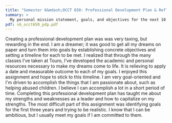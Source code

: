 ```yaml
---
title: "Semester 6&mdash;OCCT 650: Professional Development Plan & Reflection"
summary: >
  My personal mission statement, goals, and objectives for the next 10 years.
pdf: s6_occt650_pdp.pdf
---
```


Creating a professional development plan was was very taxing, but rewarding in
the end. I am a dreamer; it was good to get all my dreams on paper and turn them
into goals by establishing concrete objectives and setting a timeline for each
to be met. I realized that through the many classes I’ve taken at Touro, I’ve
developed the academic and personal resources necessary to make my dreams come
to life. It is relieving to apply a date and measurable outcome to each of my
goals. I enjoyed this assignment and hope to stick to this timeline. I am very
goal-oriented and I'm driven to accomplish the things that I am passionate
about, such as helping abused children. I believe I can accomplish a lot in a
short period of time. Completing this professional development plan has taught
me about my strengths and weaknesses as a leader and how to capitalize on my
strengths. The most difficult part of this assignment was identifying goals for
the first three years and trying to be realistic. I know that I can be
ambitious, but I usually meet my goals if I am committed to them.

